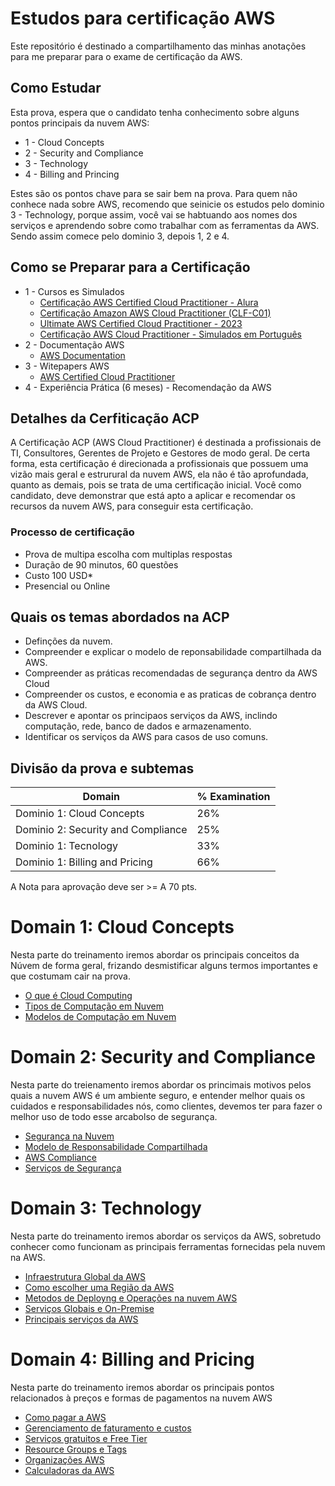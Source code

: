 # Estudos para certificação AWS
<p>Este repositório é destinado a compartilhamento das minhas anotações para me preparar para o exame de certificação da AWS.</p>

## Como Estudar
<p>Esta prova, espera que o candidato tenha conhecimento sobre alguns pontos principais da nuvem AWS:</p> 

* 1 - Cloud Concepts 
* 2 - Security and Compliance
* 3 - Technology
* 4 - Billing and Princing

<p>Estes são os pontos chave para se sair bem na prova. Para quem não conhece nada sobre AWS, recomendo que seinicie os estudos pelo dominio 3 - Technology, porque assim, você vai se habtuando aos nomes dos serviços e aprendendo sobre como trabalhar com as ferramentas da AWS. Sendo assim comece pelo dominio 3, depois 1, 2 e 4.</p> 

## Como se Preparar para a Certificação

* 1 - Cursos es Simulados
  * [Certificação AWS Certified Cloud Practitioner - Alura](https://cursos.alura.com.br/formacao-aws-certified-cloud-practitioner)
  * [Certificação Amazon AWS Cloud Practitioner (CLF-C01)](https://www.udemy.com/course/certificacao-aws-cloud-practitioner/)
  * [Ultimate AWS Certified Cloud Practitioner - 2023](https://www.udemy.com/course/aws-certified-cloud-practitioner-new/)
  * [Certificação AWS Cloud Practitioner - Simulados em Português](https://www.udemy.com/course/aws-practitioner-em-portugues/)
* 2 - Documentação AWS
  * [AWS Documentation](https://docs.aws.amazon.com/) 
* 3 - Witepapers AWS
  * [AWS Certified Cloud Practitioner](https://aws.amazon.com/pt/certification/certified-cloud-practitioner/)
* 4 - Experiência Prática (6 meses) - Recomendação da AWS

## Detalhes da Cerfiticação ACP

<p>A Certificação ACP (AWS Cloud Practitioner) é destinada a profissionais de TI, Consultores, Gerentes de Projeto
e Gestores de modo geral. De certa forma, esta certificação é direcionada a profissionais que possuem uma vizão mais geral e estrurural da nuvem AWS, ela não é tão aprofundada, quanto as demais, pois se trata de uma certificação inicial. Você como candidato, deve demonstrar que está apto a aplicar e recomendar os recursos da nuvem AWS, para conseguir esta certificação.</p>

### Processo de certificação

*  Prova de multipa escolha com multiplas respostas
*  Duração de 90 minutos, 60 questões
*  Custo 100 USD*
*  Presencial ou Online

## Quais os temas abordados na ACP

* Definções da nuvem.
* Compreender e explicar o modelo de reponsabilidade compartilhada da AWS.
* Compreender as práticas recomendadas de segurança dentro da AWS Cloud
* Compreender os custos, e economia e as praticas de cobrança dentro da AWS Cloud.
* Descrever e apontar os principaos serviços da AWS, inclindo computação, rede, banco de dados e armazenamento.
* Identificar os serviços da AWS para casos de uso comuns.

## Divisão da prova e subtemas

Domain                                | % Examination
----------------------------------    | -------------
Dominio 1: Cloud Concepts             | 26%
Dominio 2: Security and Compliance    | 25%
Dominio 1: Tecnology                  | 33%
Dominio 1: Billing and Pricing        | 66%

A Nota para aprovação deve ser >= A 70 pts. 

# Domain 1: Cloud Concepts

Nesta parte do treinamento iremos abordar os principais conceitos da Núvem de forma geral, frizando desmistificar alguns termos importantes e que costumam cair na prova.

* [O que é Cloud Computing](/clould-concepts/wath-is-cloud.md)
* [Tipos de Computação em Nuvem](/clould-concepts/cloud-types.md)
* [Modelos de Computação em Nuvem](/clould-concepts/cloud-models.md)

# Domain 2: Security and Compliance

Nesta parte do treienamento iremos abordar os princimais motivos pelos quais a nuvem AWS é um ambiente seguro, e entender melhor quais os cuidados e responsabilidades nós, como clientes, devemos ter para fazer o melhor uso de todo esse arcabolso de segurança.

* [Segurança na Nuvem](/security-compliance/cloud-security.md)
* [Modelo de Responsabilidade Compartilhada](/security-compliance/shared-responsability-model.md)
* [AWS Compliance](/security-compliance/aws-compliance.md)
* [Serviços de Segurança](/security-compliance/security-services.md)

# Domain 3: Technology

Nesta parte do treinamento iremos abordar os serviços da AWS, sobretudo conhecer como funcionam as principais ferramentas fornecidas pela nuvem na AWS.

* [Infraestrutura Global da AWS](./technology/global-infra.md)
* [Como escolher uma Região da AWS](./technology/choosing-region.md)
* [Metodos de Deployng e Operações na nuvem AWS](./technology/deployn-and-operating.md)
* [Serviços Globais e On-Premise](./technology/global-and-on-premise-services.md)
* [Principais serviços da AWS](./technology/main-services.md)


# Domain 4: Billing and Pricing

Nesta parte do treinamento iremos abordar os principais pontos relacionados à preços e formas de pagamentos na nuvem AWS

* [Como pagar a AWS](/billing-pricing/who-to-pay-aws.md)
* [Gerenciamento de faturamento e custos](/billing-pricing/aws-billing-cost-and-management.md)
* [Serviços gratuitos e Free Tier](/billing-pricing/free-services-and-free-tier.md)
* [Resource Groups e Tags](/billing-pricing/resource-groups-and-tags.md)
* [Organizações AWS](/billing-pricing/organizations.md)
* [Calculadoras da AWS](/billing-pricing/aws-calculators.md)